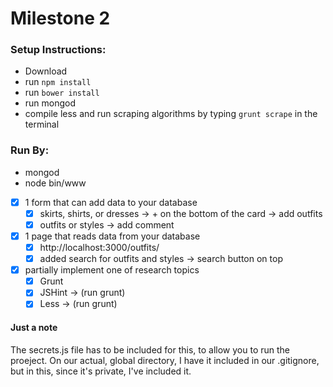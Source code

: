 # Milestone 2

### Setup Instructions:
- Download
- run `npm install`
- run `bower install`
- run mongod
- compile less and run scraping algorithms by typing `grunt scrape` in the terminal

### Run By:
- mongod
- node bin/www

- [x] 1 form that can add data to your database
	- [x] skirts, shirts, or dresses -> + on the bottom of the card -> add outfits
	- [x] outfits or styles -> add comment
- [x] 1 page that reads data from your database
	- [x] http://localhost:3000/outfits/
	- [x] added search for outfits and styles -> search button on top
- [x] partially implement one of research topics
	- [x] Grunt
	- [x] JSHint -> (run grunt)
	- [x] Less -> (run grunt)

#### Just a note 
The secrets.js file has to be included for this, to allow you to run the proeject. On our actual, global directory, I have it included in our .gitignore, but in this, since it's private, I've included it. 